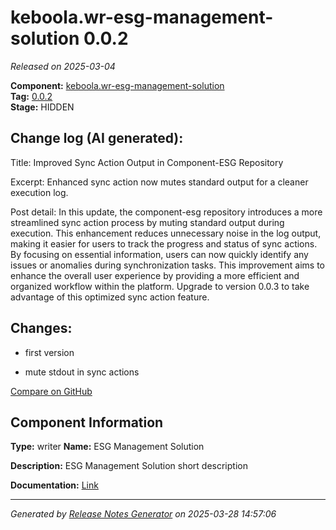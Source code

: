 #  keboola.wr-esg-management-solution 0.0.2

_Released on 2025-03-04_

**Component:** [keboola.wr-esg-management-solution](https://github.com/keboola/component-esg)  
**Tag:** [0.0.2](https://github.com/keboola/component-esg/releases/tag/0.0.2)  
**Stage:** HIDDEN


## Change log (AI generated):
Title:
Improved Sync Action Output in Component-ESG Repository

Excerpt:
Enhanced sync action now mutes standard output for a cleaner execution log.

Post detail:
In this update, the component-esg repository introduces a more streamlined sync action process by muting standard output during execution. This enhancement reduces unnecessary noise in the log output, making it easier for users to track the progress and status of sync actions. By focusing on essential information, users can now quickly identify any issues or anomalies during synchronization tasks. This improvement aims to enhance the overall user experience by providing a more efficient and organized workflow within the platform. Upgrade to version 0.0.3 to take advantage of this optimized sync action feature.



## Changes:



- first version 




- mute stdout in sync actions 



[Compare on GitHub](https://github.com/keboola/component-esg/compare/0.0.3...0.0.2)



## Component Information
**Type:** writer
**Name:** ESG Management Solution

**Description:** ESG Management Solution short description


**Documentation:** [Link](https://github.com/keboola/component-esg/blob/master/README.md)



---
_Generated by [Release Notes Generator](https://github.com/keboola/release-notes-generator)
on 2025-03-28 14:57:06_